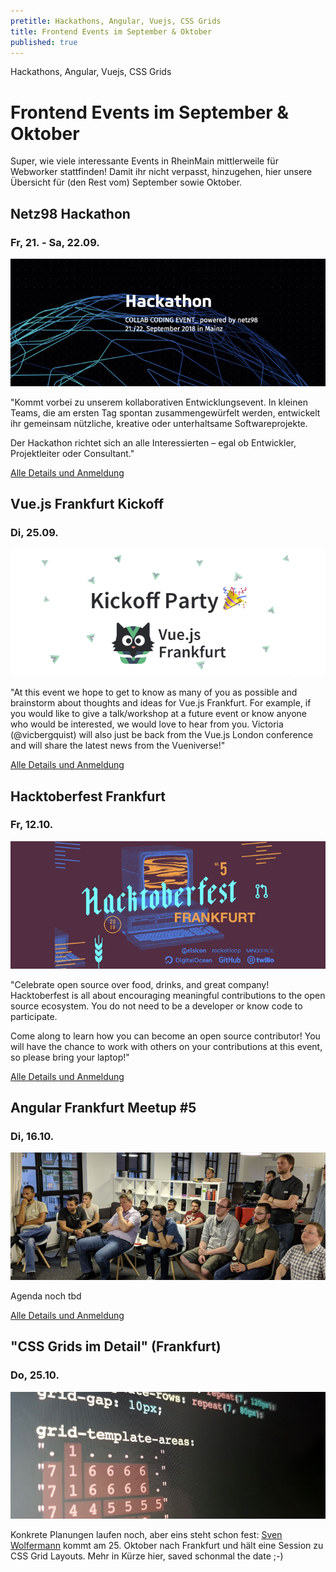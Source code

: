```yaml
---
pretitle: Hackathons, Angular, Vuejs, CSS Grids
title: Frontend Events im September & Oktober
published: true
---
```


Hackathons, Angular, Vuejs, CSS Grids
# Frontend Events im September & Oktober

Super, wie viele interessante Events in RheinMain mittlerweile für Webworker stattfinden! Damit ihr nicht verpasst, hinzugehen, hier unsere Übersicht für (den Rest vom) September sowie Oktober.

## Netz98 Hackathon
### Fr, 21. - Sa, 22.09.

!["Netz98 Hackathon"](../attachments/2018-09-17/img/netz98-hackathon.png)

"Kommt vorbei zu unserem kollaborativen Entwicklungsevent. In kleinen Teams, die am ersten Tag spontan zusammengewürfelt werden, entwickelt ihr gemeinsam nützliche, kreative oder unterhaltsame Softwareprojekte.

Der Hackathon richtet sich an alle Interessierten – egal ob Entwickler, Projektleiter oder Consultant."

[Alle Details und Anmeldung](https://www.netz98.de/hackathon/)


## Vue.js Frankfurt Kickoff
### Di, 25.09.

!["Vue.js Frankfurt Kickoff"](../attachments/2018-09-17/img/vuejs-frankfurt.png)

"At this event we hope to get to know as many of you as possible and brainstorm about thoughts and ideas for Vue.js Frankfurt. For example, if you would like to give a talk/workshop at a future event or know anyone who would be interested, we would love to hear from you. Victoria (@vicbergquist) will also just be back from the Vue.js London conference and will share the latest news from the Vueniverse!"

[Alle Details und Anmeldung](https://www.meetup.com/de-DE/vuejsfrankfurt/events/254211360/)


## Hacktoberfest Frankfurt
### Fr, 12.10.

!["Hacktoberfest Frankfurt"](../attachments/2018-09-17/img/hacktoberfest-frankfurt.png)

"Celebrate open source over food, drinks, and great company! Hacktoberfest is all about encouraging meaningful contributions to the open source ecosystem. You do not need to be a developer or know code to participate.

Come along to learn how you can become an open source contributor! You will have the chance to work with others on your contributions at this event, so please bring your laptop!"

[Alle Details und Anmeldung](https://www.eventbrite.com/e/hacktoberfest-frankfurt-2018-tickets-50225231018?aff=frontendusergroup)

## Angular Frankfurt Meetup #5
### Di, 16.10.

!["Angular Frankfurt Meetup #5"](../attachments/2018-09-17/img/angular-frankfurt.jpg)

Agenda noch tbd

[Alle Details und Anmeldung](https://www.meetup.com/de-DE/Angular-Frankfurt/events/254482613/)


## "CSS Grids im Detail" (Frankfurt)
### Do, 25.10.

!["CSS Grids im Detail"](../attachments/2018-09-17/img/css-grids-maddesigns.jpg)

Konkrete Planungen laufen noch, aber eins steht schon fest: [Sven Wolfermann](http://maddesigns.de) kommt am 25. Oktober nach Frankfurt und hält eine Session zu CSS Grid Layouts. Mehr in Kürze hier, saved schonmal the date ;-)